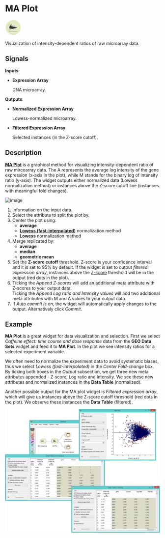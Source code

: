 MA Plot
=======

![image](icons/ma-plot.png)

Visualization of intensity-dependent ratios of raw microarray data.

Signals
-------

**Inputs**:

- **Expression Array**

  DNA microarray.

**Outputs**:

- **Normalized Expression Array**

  Lowess-normalized microarray.

- **Filtered Expression Array**

  Selected instances (in the Z-score cutoff).

Description
-----------

[**MA Plot**](https://en.wikipedia.org/wiki/MA_plot) is a graphical method for visualizing intensity-dependent
ratio of raw mircoarray data. The A represents the average log intensity of the gene
expression (x-axis in the plot), while M stands for the binary log of intensity ratio (y-axis). The widget
outputs either normalized data (Lowess normalization method) or instances above the Z-score cutoff line (instances
with meaningful fold changes).

![image](https://github.com/ajdapretnar/orange3/blob/widget-documentation/doc/widgets/bioinformatics/images/MAplot5-stamped.png)

1. Information on the input data.
2. Select the attribute to split the plot by.
3. Center the plot using:
   - **average**
   - [**Lowess (fast-interpolated)**](https://en.wikipedia.org/wiki/Local_regression) normalization method
   - **Lowess** normalization method
4. Merge replicated by:
   - **average**
   - **median**
   - **geometric mean**
5. Set the **Z-score cutoff** threshold. Z-score is your confidence interval and it is set to
   95% by default. If the widget is set to output *filtered expression array*, instances above the
   [Z-score](https://en.wikipedia.org/wiki/Standard_score) threshold will be in the output (red dots in the plot).
6. Ticking the *Append Z-scores* will add an additional meta attribute with Z-scores to your output data.<br>
   Ticking the *Append Log ratio and Intensity values* will add two additional meta attributes with M and A values
   to your output data.
7. If *Auto commit is on*, the widget will automatically apply changes to the output. Alternatively click *Commit*.

Example
-------

**MA Plot** is a great widget for data visualization and selection. First we select *Caffeine effect: time
course and dose response* data from the **GEO Data Sets** widget and feed it to **MA Plot**. In the plot
we see intensity ratios for a selected experiment variable.

We often need to normalize the experiment data to avoid systematic biases, thus we select *Lowess (fast-interpolated)*
in the *Center Fold-change* box. By ticking both boxes in the *Output* subsection, we get three new meta attributes 
appended - Z-score, Log ratio and Intensity. We see these new attributes and normalized instances in the 
**Data Table** (normalized).

Another possible output for the MA plot widget is *Filtered expression array*, which will give us instances
above the Z-score cutoff threshold (red dots in the plot). We observe these instances the **Data Table** (filtered).

<img src="images/MAPlot-Example.png" alt="image" width="600">
